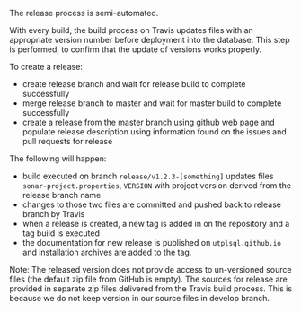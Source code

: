 The release process is semi-automated.

With every build, the build process on Travis updates files with an appropriate version number before deployment into the database.
This step is performed, to confirm that the update of versions works properly.

To create a release:
   - create release branch and wait for release build to complete successfully
   - merge release branch to master and wait for master build to complete successfully
   - create a release from the master branch using github web page and populate release description using information found on the issues and pull requests for release 

The following will happen:
   - build executed on branch `release/v1.2.3-[something]` updates files `sonar-project.properties`, `VERSION` with project version derived from the release branch name
   - changes to those two files are committed and pushed back to release branch by Travis
   - when a release is created, a new tag is added in on the repository and a tag build is executed
   - the documentation for new release is published on `utplsql.github.io` and installation archives are added to the tag.

Note:
The released version does not provide access to un-versioned source files (the default zip file from GitHub is empty). 
The sources for release are provided in separate zip files delivered from the Travis build process.
This is because we do not keep version in our source files in develop branch.
